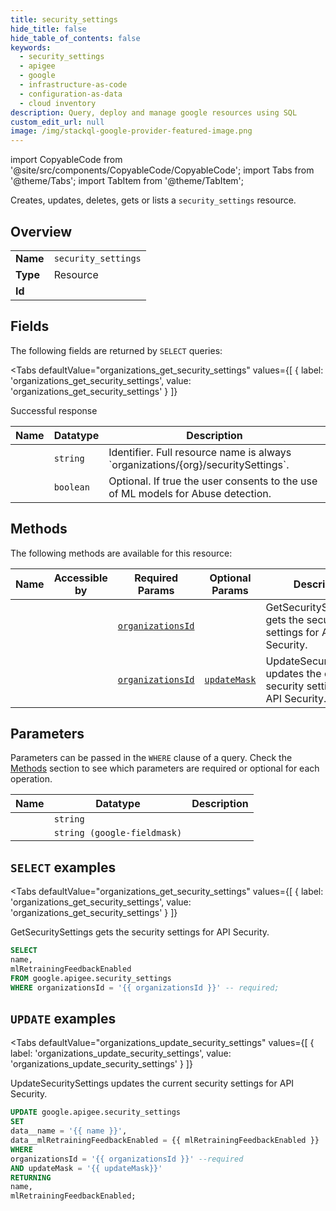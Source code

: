 ```yaml
--- 
title: security_settings
hide_title: false
hide_table_of_contents: false
keywords:
  - security_settings
  - apigee
  - google
  - infrastructure-as-code
  - configuration-as-data
  - cloud inventory
description: Query, deploy and manage google resources using SQL
custom_edit_url: null
image: /img/stackql-google-provider-featured-image.png
---
```


import CopyableCode from '@site/src/components/CopyableCode/CopyableCode';
import Tabs from '@theme/Tabs';
import TabItem from '@theme/TabItem';

Creates, updates, deletes, gets or lists a <code>security_settings</code> resource.

## Overview
<table><tbody>
<tr><td><b>Name</b></td><td><code>security_settings</code></td></tr>
<tr><td><b>Type</b></td><td>Resource</td></tr>
<tr><td><b>Id</b></td><td><CopyableCode code="google.apigee.security_settings" /></td></tr>
</tbody></table>

## Fields

The following fields are returned by `SELECT` queries:

<Tabs
    defaultValue="organizations_get_security_settings"
    values={[
        { label: 'organizations_get_security_settings', value: 'organizations_get_security_settings' }
    ]}
>
<TabItem value="organizations_get_security_settings">

Successful response

<table>
<thead>
    <tr>
    <th>Name</th>
    <th>Datatype</th>
    <th>Description</th>
    </tr>
</thead>
<tbody>
<tr>
    <td><CopyableCode code="name" /></td>
    <td><code>string</code></td>
    <td>Identifier. Full resource name is always `organizations/&#123;org&#125;/securitySettings`.</td>
</tr>
<tr>
    <td><CopyableCode code="mlRetrainingFeedbackEnabled" /></td>
    <td><code>boolean</code></td>
    <td>Optional. If true the user consents to the use of ML models for Abuse detection.</td>
</tr>
</tbody>
</table>
</TabItem>
</Tabs>

## Methods

The following methods are available for this resource:

<table>
<thead>
    <tr>
    <th>Name</th>
    <th>Accessible by</th>
    <th>Required Params</th>
    <th>Optional Params</th>
    <th>Description</th>
    </tr>
</thead>
<tbody>
<tr>
    <td><a href="#organizations_get_security_settings"><CopyableCode code="organizations_get_security_settings" /></a></td>
    <td><CopyableCode code="select" /></td>
    <td><a href="#parameter-organizationsId"><code>organizationsId</code></a></td>
    <td></td>
    <td>GetSecuritySettings gets the security settings for API Security.</td>
</tr>
<tr>
    <td><a href="#organizations_update_security_settings"><CopyableCode code="organizations_update_security_settings" /></a></td>
    <td><CopyableCode code="update" /></td>
    <td><a href="#parameter-organizationsId"><code>organizationsId</code></a></td>
    <td><a href="#parameter-updateMask"><code>updateMask</code></a></td>
    <td>UpdateSecuritySettings updates the current security settings for API Security.</td>
</tr>
</tbody>
</table>

## Parameters

Parameters can be passed in the `WHERE` clause of a query. Check the [Methods](#methods) section to see which parameters are required or optional for each operation.

<table>
<thead>
    <tr>
    <th>Name</th>
    <th>Datatype</th>
    <th>Description</th>
    </tr>
</thead>
<tbody>
<tr id="parameter-organizationsId">
    <td><CopyableCode code="organizationsId" /></td>
    <td><code>string</code></td>
    <td></td>
</tr>
<tr id="parameter-updateMask">
    <td><CopyableCode code="updateMask" /></td>
    <td><code>string (google-fieldmask)</code></td>
    <td></td>
</tr>
</tbody>
</table>

## `SELECT` examples

<Tabs
    defaultValue="organizations_get_security_settings"
    values={[
        { label: 'organizations_get_security_settings', value: 'organizations_get_security_settings' }
    ]}
>
<TabItem value="organizations_get_security_settings">

GetSecuritySettings gets the security settings for API Security.

```sql
SELECT
name,
mlRetrainingFeedbackEnabled
FROM google.apigee.security_settings
WHERE organizationsId = '{{ organizationsId }}' -- required;
```
</TabItem>
</Tabs>


## `UPDATE` examples

<Tabs
    defaultValue="organizations_update_security_settings"
    values={[
        { label: 'organizations_update_security_settings', value: 'organizations_update_security_settings' }
    ]}
>
<TabItem value="organizations_update_security_settings">

UpdateSecuritySettings updates the current security settings for API Security.

```sql
UPDATE google.apigee.security_settings
SET 
data__name = '{{ name }}',
data__mlRetrainingFeedbackEnabled = {{ mlRetrainingFeedbackEnabled }}
WHERE 
organizationsId = '{{ organizationsId }}' --required
AND updateMask = '{{ updateMask}}'
RETURNING
name,
mlRetrainingFeedbackEnabled;
```
</TabItem>
</Tabs>
